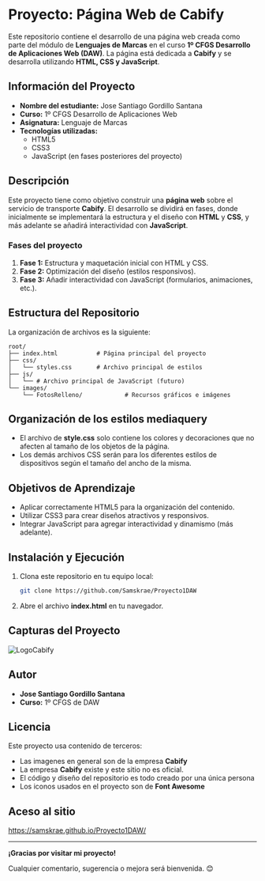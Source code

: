 # Proyecto: Página Web de Cabify

Este repositorio contiene el desarrollo de una página web creada como parte del módulo de **Lenguajes de Marcas** en el curso **1º CFGS Desarrollo de Aplicaciones Web (DAW)**. La página está dedicada a **Cabify** y se desarrolla utilizando **HTML, CSS y JavaScript**.

## Información del Proyecto

- **Nombre del estudiante:** Jose Santiago Gordillo Santana
- **Curso:** 1º CFGS Desarrollo de Aplicaciones Web
- **Asignatura:** Lenguaje de Marcas
- **Tecnologías utilizadas:**
  - HTML5
  - CSS3
  - JavaScript (en fases posteriores del proyecto)

## Descripción

Este proyecto tiene como objetivo construir una **página web** sobre el servicio de transporte **Cabify**. El desarrollo se dividirá en fases, donde inicialmente se implementará la estructura y el diseño con **HTML** y **CSS**, y más adelante se añadirá interactividad con **JavaScript**.

### Fases del proyecto

1. **Fase 1:** Estructura y maquetación inicial con HTML y CSS.
2. **Fase 2:** Optimización del diseño (estilos responsivos).
3. **Fase 3:** Añadir interactividad con JavaScript (formularios, animaciones, etc.).

## Estructura del Repositorio

La organización de archivos es la siguiente:

```
root/
├── index.html           # Página principal del proyecto
├── css/
│   └── styles.css       # Archivo principal de estilos
├── js/
│   └── # Archivo principal de JavaScript (futuro)
└── images/
    └── FotosRelleno/            # Recursos gráficos e imágenes
```

## Organización de los estilos mediaquery

- El archivo de **style.css** solo contiene los colores y decoraciones que no afecten al tamaño de los objetos de la página.
- Los demás archivos CSS serán para los diferentes estilos de dispositivos según el tamaño del ancho de la misma.

## Objetivos de Aprendizaje

- Aplicar correctamente HTML5 para la organización del contenido.
- Utilizar CSS3 para crear diseños atractivos y responsivos.
- Integrar JavaScript para agregar interactividad y dinamismo (más adelante).

## Instalación y Ejecución

1. Clona este repositorio en tu equipo local:
   ```bash
   git clone https://github.com/Samskrae/Proyecto1DAW
   ```
2. Abre el archivo **index.html** en tu navegador.

## Capturas del Proyecto

![LogoCabify](https://brandemia.org/sites/default/files/inline/images/cabify_logo_nuevo_2.png)

## Autor

- **Jose Santiago Gordillo Santana**
- **Curso:** 1º CFGS de DAW

## Licencia

Este proyecto usa contenido de terceros:

- Las imagenes en general son de la empresa **Cabify**
- La empresa **Cabify** existe y este sitio no es oficial.
- El código y diseño del repositorio es todo creado por una única persona
- Los iconos usados en el proyecto son de **Font Awesome**

## Aceso al sitio

https://samskrae.github.io/Proyecto1DAW/

---

**¡Gracias por visitar mi proyecto!**

Cualquier comentario, sugerencia o mejora será bienvenida. 😊
